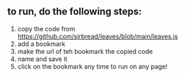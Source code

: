 ## to run, do the following steps:
1. copy the code from https://github.com/sirbread/leaves/blob/main/leaves.js
2. add a bookmark
3. make the url of teh bookmark the copied code
4. name and save it
5. click on the bookmark any time to run on any page!

